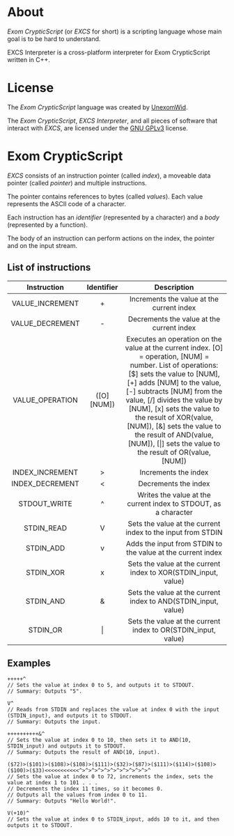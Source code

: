 # About
_Exom CrypticScript_ (or _EXCS_ for short) is a scripting language whose main goal is to be hard to understand.

EXCS Interpreter is a cross-platform interpreter for Exom CrypticScript written in C++.

# License
The _Exom CrypticScript_ language was created by [UnexomWid](http://unexomwid.me).

The _Exom CrypticScript_, _EXCS Interpreter_, and all pieces of software that interact with _EXCS_, are licensed under the [GNU GPLv3](https://www.gnu.org/licenses/gpl-3.0.en.html) license.

# Exom CrypticScript
_EXCS_ consists of an instruction pointer (called _index_), a moveable data pointer (called _pointer_) and multiple instructions.

The pointer contains references to bytes (called _values_). Each value represents the ASCII code of a character.

Each instruction has an _identifier_ (represented by a character) and a _body_ (represented by a function).

The body of an instruction can perform actions on the index, the pointer and on the input stream.

## List of instructions

|   Instruction   | Identifier |                                                                                                                                                                                               Description                                                                                                                                                                                              |
|:---------------:|:----------:|:------------------------------------------------------------------------------------------------------------------------------------------------------------------------------------------------------------------------------------------------------------------------------------------------------------------------------------------------------------------------------------------------------:|
| VALUE_INCREMENT |      +     |                                                                                                                                                                                Increments the value at the current index                                                                                                                                                                               |
| VALUE_DECREMENT |      -     |                                                                                                                                                                                Decrements the value at the current index                                                                                                                                                                               |
| VALUE_OPERATION | ([O][NUM]) | Executes an operation on the value at the current index. [O] = operation, [NUM] = number.  List of operations: [$] sets the value to [NUM], [+] adds [NUM] to the value, [-] subtracts [NUM] from the value, [/] divides the value by [NUM], [x] sets the value to the result of XOR(value, [NUM]), [&] sets the value to the result of AND(value, [NUM]), [\|] sets the value to the result of OR(value, [NUM]) |
| INDEX_INCREMENT | >          | Increments the index                                                                                                                                                                                                                                                                                                                                                                                   |
| INDEX_DECREMENT | <          | Decrements the index                                                                                                                                                                                                                                                                                                                                                                                   |
| STDOUT_WRITE    | ^          | Writes the value at the current index to STDOUT, as a character                                                                                                                                                                                                                                                                                                                                        |
| STDIN_READ      | V          | Sets the value at the current index to the input from STDIN                                                                                                                                                                                                                                                                                                                                            |
| STDIN_ADD       | v          | Adds the input from STDIN to the value at the current index                                                                                                                                                                                                                                                                                                                                            |
| STDIN_XOR       | x          | Sets the value at the current index to XOR(STDIN_input, value)                                                                                                                                                                                                                                                                                                                                         |
| STDIN_AND       | &          | Sets the value at the current index to AND(STDIN_input, value)                                                                                                                                                                                                                                                                                                                                         |
| STDIN_OR        | \|          | Sets the value at the current index to OR(STDIN_input, value)                                                                                                                                                                                                                                                                                                                                          |

## Examples

```
+++++^
// Sets the value at index 0 to 5, and outputs it to STDOUT.
// Summary: Outputs "5".
```

```
V^
// Reads from STDIN and replaces the value at index 0 with the input (STDIN_input), and outputs it to STDOUT.
// Summary: Outputs the input.
```

```
++++++++++&^
// Sets the value at index 0 to 10, then sets it to AND(10, STDIN_input) and outputs it to STDOUT.
// Summary: Outputs the result of AND(10, input).
```

```
($72)>($101)>($108)>($108)>($111)>($32)>($87)>($111)>($114)>($108)>($100)>($33)<<<<<<<<<<<^>^>^>^>^>^>^>^>^>^>^>^
// Sets the value at index 0 to 72, increments the index, sets the value at index 1 to 101 . . .
// Decrements the index 11 times, so it becomes 0.
// Outputs all the values from index 0 to 11.
// Summary: Outputs "Hello World!".
```

```
V(+10)^
// Sets the value at index 0 to STDIN_input, adds 10 to it, and then outputs it to STDOUT.
```